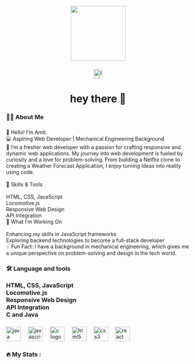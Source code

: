 <div align="center">
  <img height="150" src="https://camo.githubusercontent.com/62da68eb62b1e5f175f7d1f0191dd89a653d7908feb22d37d4a0ab07365d6791/68747470733a2f2f6d656469612e67697068792e636f6d2f6d656469612f4d3967624264396e6244724f5475314d71782f67697068792e676966"  />
</div>

###

<div align="center">
  <a href="https://www.linkedin.com/in/amit-naikwade?lipi=urn%3Ali%3Apage%3Ad_flagship3_profile_view_base_contact_details%3BvGoL8t88QUC3rqoipomMLA%3D%3D" target="_blank">
    <img src="https://img.shields.io/static/v1?message=LinkedIn&logo=linkedin&label=&color=0077B5&logoColor=white&labelColor=&style=for-the-badge" height="25" alt="linkedin logo"  />
  </a>
</div>

###

<h1 align="center">hey there 👋</h1>

###

<h3 align="left">👩‍💻  About Me</h3>

###

<p align="left">👋 Hello! I’m Amit.<br>💻 Aspiring Web Developer | Mechanical Engineering Background<br>🌟 I’m a fresher web developer with a passion for crafting responsive and dynamic web applications. My journey into web development is fueled by curiosity and a love for problem-solving. From building a Netflix clone to creating a Weather Forecast Application, I enjoy turning ideas into reality using code.<br><br>🔧 Skills & Tools<br><br>HTML, CSS, JavaScript<br>Locomotive.js<br>Responsive Web Design<br>API Integration<br>🚀 What I’m Working On<br><br>Enhancing my skills in JavaScript frameworks<br>Exploring backend technologies to become a full-stack developer<br>💡 Fun Fact: I have a background in mechanical engineering, which gives me a unique perspective on problem-solving and design in the tech world.</p>

###

<h3 align="left">🛠 Language and tools<br><br>HTML, CSS, JavaScript<br>Locomotive.js<br>Responsive Web Design<br>API Integration<br>C and Java</h3>

###

<div align="left">
  <img src="https://cdn.jsdelivr.net/gh/devicons/devicon/icons/java/java-original.svg" height="40" alt="java logo"  />
  <img width="12" />
  <img src="https://cdn.jsdelivr.net/gh/devicons/devicon/icons/javascript/javascript-original.svg" height="40" alt="javascript logo"  />
  <img width="12" />
  <img src="https://cdn.jsdelivr.net/gh/devicons/devicon/icons/c/c-original.svg" height="40" alt="c logo"  />
  <img width="12" />
  <img src="https://cdn.jsdelivr.net/gh/devicons/devicon/icons/html5/html5-original.svg" height="40" alt="html5 logo"  />
  <img width="12" />
  <img src="https://cdn.jsdelivr.net/gh/devicons/devicon/icons/css3/css3-original.svg" height="40" alt="css3 logo"  />
  <img width="12" />
  <img src="https://cdn.jsdelivr.net/gh/devicons/devicon/icons/react/react-original.svg" height="40" alt="react logo"  />
</div>

###

<h3 align="left">🔥   My Stats :</h3>

###
